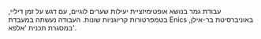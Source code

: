 עבודת גמר בנושא אופטימיזציית יעילות שערים לוגיים, עם דגש על זמן דיליי, בטמפרטורות קריוגניות שונות.
העבודה נעשתה במעבדת Enics באוניברסיטת בר-אילן, במסגרת תכנית 'אלפא'.
